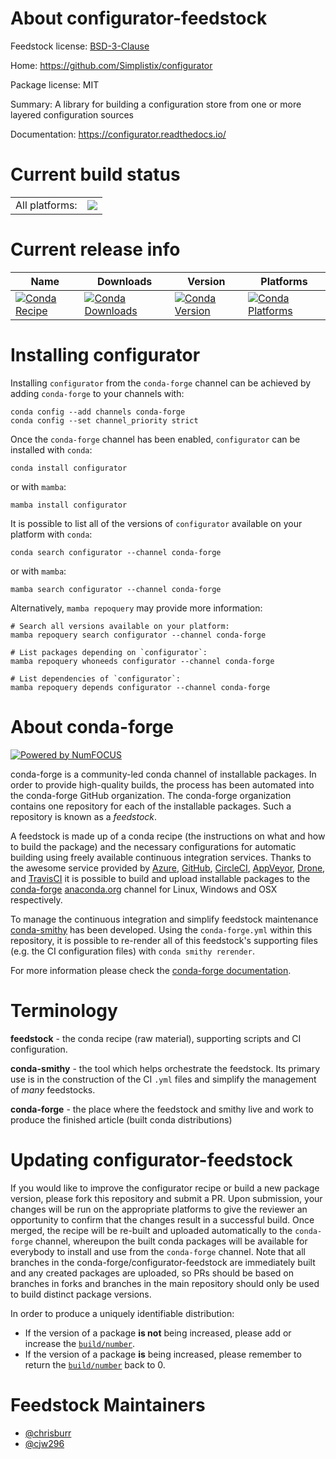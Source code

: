 About configurator-feedstock
============================

Feedstock license: [BSD-3-Clause](https://github.com/conda-forge/configurator-feedstock/blob/main/LICENSE.txt)

Home: https://github.com/Simplistix/configurator

Package license: MIT

Summary: A library for building a configuration store from one or more layered configuration sources

Documentation: https://configurator.readthedocs.io/

Current build status
====================


<table><tr><td>All platforms:</td>
    <td>
      <a href="https://dev.azure.com/conda-forge/feedstock-builds/_build/latest?definitionId=13801&branchName=main">
        <img src="https://dev.azure.com/conda-forge/feedstock-builds/_apis/build/status/configurator-feedstock?branchName=main">
      </a>
    </td>
  </tr>
</table>

Current release info
====================

| Name | Downloads | Version | Platforms |
| --- | --- | --- | --- |
| [![Conda Recipe](https://img.shields.io/badge/recipe-configurator-green.svg)](https://anaconda.org/conda-forge/configurator) | [![Conda Downloads](https://img.shields.io/conda/dn/conda-forge/configurator.svg)](https://anaconda.org/conda-forge/configurator) | [![Conda Version](https://img.shields.io/conda/vn/conda-forge/configurator.svg)](https://anaconda.org/conda-forge/configurator) | [![Conda Platforms](https://img.shields.io/conda/pn/conda-forge/configurator.svg)](https://anaconda.org/conda-forge/configurator) |

Installing configurator
=======================

Installing `configurator` from the `conda-forge` channel can be achieved by adding `conda-forge` to your channels with:

```
conda config --add channels conda-forge
conda config --set channel_priority strict
```

Once the `conda-forge` channel has been enabled, `configurator` can be installed with `conda`:

```
conda install configurator
```

or with `mamba`:

```
mamba install configurator
```

It is possible to list all of the versions of `configurator` available on your platform with `conda`:

```
conda search configurator --channel conda-forge
```

or with `mamba`:

```
mamba search configurator --channel conda-forge
```

Alternatively, `mamba repoquery` may provide more information:

```
# Search all versions available on your platform:
mamba repoquery search configurator --channel conda-forge

# List packages depending on `configurator`:
mamba repoquery whoneeds configurator --channel conda-forge

# List dependencies of `configurator`:
mamba repoquery depends configurator --channel conda-forge
```


About conda-forge
=================

[![Powered by
NumFOCUS](https://img.shields.io/badge/powered%20by-NumFOCUS-orange.svg?style=flat&colorA=E1523D&colorB=007D8A)](https://numfocus.org)

conda-forge is a community-led conda channel of installable packages.
In order to provide high-quality builds, the process has been automated into the
conda-forge GitHub organization. The conda-forge organization contains one repository
for each of the installable packages. Such a repository is known as a *feedstock*.

A feedstock is made up of a conda recipe (the instructions on what and how to build
the package) and the necessary configurations for automatic building using freely
available continuous integration services. Thanks to the awesome service provided by
[Azure](https://azure.microsoft.com/en-us/services/devops/), [GitHub](https://github.com/),
[CircleCI](https://circleci.com/), [AppVeyor](https://www.appveyor.com/),
[Drone](https://cloud.drone.io/welcome), and [TravisCI](https://travis-ci.com/)
it is possible to build and upload installable packages to the
[conda-forge](https://anaconda.org/conda-forge) [anaconda.org](https://anaconda.org/)
channel for Linux, Windows and OSX respectively.

To manage the continuous integration and simplify feedstock maintenance
[conda-smithy](https://github.com/conda-forge/conda-smithy) has been developed.
Using the ``conda-forge.yml`` within this repository, it is possible to re-render all of
this feedstock's supporting files (e.g. the CI configuration files) with ``conda smithy rerender``.

For more information please check the [conda-forge documentation](https://conda-forge.org/docs/).

Terminology
===========

**feedstock** - the conda recipe (raw material), supporting scripts and CI configuration.

**conda-smithy** - the tool which helps orchestrate the feedstock.
                   Its primary use is in the construction of the CI ``.yml`` files
                   and simplify the management of *many* feedstocks.

**conda-forge** - the place where the feedstock and smithy live and work to
                  produce the finished article (built conda distributions)


Updating configurator-feedstock
===============================

If you would like to improve the configurator recipe or build a new
package version, please fork this repository and submit a PR. Upon submission,
your changes will be run on the appropriate platforms to give the reviewer an
opportunity to confirm that the changes result in a successful build. Once
merged, the recipe will be re-built and uploaded automatically to the
`conda-forge` channel, whereupon the built conda packages will be available for
everybody to install and use from the `conda-forge` channel.
Note that all branches in the conda-forge/configurator-feedstock are
immediately built and any created packages are uploaded, so PRs should be based
on branches in forks and branches in the main repository should only be used to
build distinct package versions.

In order to produce a uniquely identifiable distribution:
 * If the version of a package **is not** being increased, please add or increase
   the [``build/number``](https://docs.conda.io/projects/conda-build/en/latest/resources/define-metadata.html#build-number-and-string).
 * If the version of a package **is** being increased, please remember to return
   the [``build/number``](https://docs.conda.io/projects/conda-build/en/latest/resources/define-metadata.html#build-number-and-string)
   back to 0.

Feedstock Maintainers
=====================

* [@chrisburr](https://github.com/chrisburr/)
* [@cjw296](https://github.com/cjw296/)

